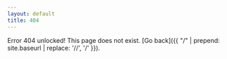```yaml
---
layout: default
title: 404
---
```


Error 404 unlocked! This page does not exist. [Go back]({{ "/" | prepend: site.baseurl | replace: '//', '/' }}).